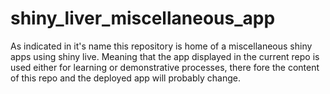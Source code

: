 # shiny_liver_miscellaneous_app

As indicated in it's name this repository is home of a miscellaneous shiny apps using shiny live. Meaning that the app displayed in the current repo is used either for learning or demonstrative processes, there fore the content of this repo and the deployed app will probably change.
